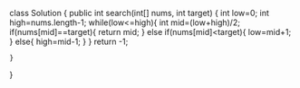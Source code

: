 class Solution {
    public int search(int[] nums, int target) {
        int low=0;
        int high=nums.length-1;
        while(low<=high){
            int mid=(low+high)/2;
            if(nums[mid]==target){
                return mid;
            }
            else if(nums[mid]<target){
                low=mid+1;
            }
            else{
                high=mid-1;
            }
        }
        return -1;
        
    }
}
